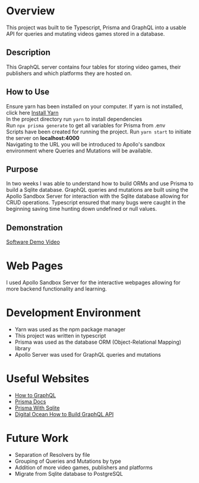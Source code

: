 # Overview

This project was built to tie Typescript, Prisma and GraphQL into a usable API for queries and mutating videos games stored in a database.

## Description

This GraphQL server contains four tables for storing video games, their publishers and which platforms they are hosted on.

## How to Use

Ensure yarn has been installed on your computer. If yarn is not installed, click here [Install Yarn](https://classic.yarnpkg.com/lang/en/docs/install/#debian-stable)  
In the project directory run `yarn` to install dependencies  
Run `npx prisma generate` to get all variables for Prisma from .env  
Scripts have been created for running the project. Run `yarn start` to initiate the server on **localhost:4000**  
Navigating to the URL you will be introduced to Apollo's sandbox environment where Queries and Mutations will be available.

## Purpose

In two weeks I was able to understand how to build ORMs and use Prisma to build a Sqlite database. GraphQL queries and mutations are built using the Apollo Sandbox Server
for interaction with the Sqlite database allowing for CRUD operations. Typescript ensured that many bugs were caught in the beginning saving time hunting down undefined or null values.

## Demonstration

[Software Demo Video](https://youtu.be/ETqRSjC2CkI)

# Web Pages

I used Apollo Sandbox Server for the interactive webpages allowing for more backend functionality and learning.

# Development Environment

- Yarn was used as the npm package manager
- This project was written in typescript
- Prisma was used as the database ORM (Object-Relational Mapping) library
- Apollo Server was used for GraphQL queries and mutations

# Useful Websites

- [How to GraphQL](https://www.howtographql.com/graphql-js/0-introduction/)
- [Prisma Docs](https://www.prisma.io/docs/getting-started/quickstart)
- [Prisma With Sqlite](https://www.prisma.io/docs/concepts/database-connectors/sqlite)
- [Digital Ocean How to Build GraphQL API](https://www.digitalocean.com/community/tutorials/how-to-build-a-graphql-api-with-prisma-and-deploy-to-digitalocean-s-app-platform)

# Future Work

- Separation of Resolvers by file
- Grouping of Queries and Mutations by type
- Addition of more video games, publishers and platforms
- Migrate from Sqlite database to PostgreSQL
